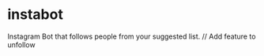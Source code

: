 # instabot
Instagram Bot that follows people from your suggested list.
// Add feature to unfollow


